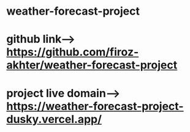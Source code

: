 # weather-forecast-project

# github link--> https://github.com/firoz-akhter/weather-forecast-project
# project live domain--> https://weather-forecast-project-dusky.vercel.app/

<!-- Inplace of date in forecast only "Day" is being displayed to make it look goood -->
<!-- implementation of date in forecast instead "Day" is not a big deal but "Day" looks good on this UI -->

<!-- History -->
<!-- Using an array of string to store search city as history -->
<!-- localStorage is being used to store searched cities -->

